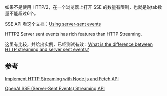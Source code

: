 

如果不是使用 HTTP/2，在一个浏览器上打开 SSE 的数量有限制，也就是说tab数量不能超过6个。

SSE API 看这个文档：[Using server-sent events](https://developer.mozilla.org/en-US/docs/Web/API/Server-sent_events/Using_server-sent_events)

HTTP2 Server sent events has rich features than HTTP Streaming.

这里有比较，并给出实例，已经测试有效：[What is the difference between HTTP streaming and server sent events?](https://stackoverflow.com/a/62823648/3054511)


## 参考

[Implement HTTP Streaming with Node.js and Fetch API](https://www.loginradius.com/blog/engineering/guest-post/http-streaming-with-nodejs-and-fetch-api/)

[OpenAI SSE (Server-Sent Events) Streaming API](https://betterprogramming.pub/openai-sse-sever-side-events-streaming-api-733b8ec32897)




